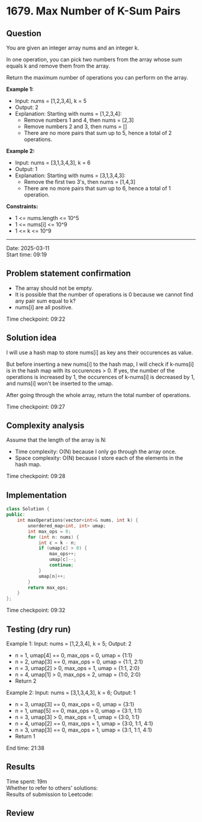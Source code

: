 # 1679. Max Number of K-Sum Pairs

## Question

You are given an integer array nums and an integer k.  

In one operation, you can pick two numbers from the array whose sum equals k and remove them from the array.  

Return the maximum number of operations you can perform on the array.  

**Example 1:**  
- Input: nums = [1,2,3,4], k = 5
- Output: 2
- Explanation: Starting with nums = [1,2,3,4]:
    - Remove numbers 1 and 4, then nums = [2,3]
    - Remove numbers 2 and 3, then nums = []
    - There are no more pairs that sum up to 5, hence a total of 2 operations.

**Example 2:**  
- Input: nums = [3,1,3,4,3], k = 6
- Output: 1
- Explanation: Starting with nums = [3,1,3,4,3]:
    - Remove the first two 3's, then nums = [1,4,3]
    - There are no more pairs that sum up to 6, hence a total of 1 operation.

**Constraints:**  
- 1 <= nums.length <= 10^5
- 1 <= nums[i] <= 10^9
- 1 <= k <= 10^9

---
Date: 2025-03-11  
Start time: 09:19  

## Problem statement confirmation

- The array should not be empty.
- It is possible that the number of operations is 0 because we cannot find any pair sum equal to k?
- nums[i] are all positive.

Time checkpoint: 09:22  

## Solution idea

I will use a hash map to store nums[i] as key ans their occurences as value.  

But before inserting a new nums[i] to the hash map, I will check if k-nums[i] is in the hash map with its occurences > 0. If yes, the number of the operations is increased by 1, the occurences of k-nums[i] is decreased by 1, and nums[i] won't be inserted to the umap.  

After going through the whole array, return the total number of operations.  

Time checkpoint: 09:27  

## Complexity analysis

Assume that the length of the array is N:
- Time complexity: O(N) because I only go through the array once.
- Space complexity: O(N) because I store each of the elements in the hash map.

Time checkpoint: 09:28  

## Implementation

```cpp
class Solution {
public:
    int maxOperations(vector<int>& nums, int k) {
        unordered_map<int, int> umap;
        int max_ops = 0;
        for (int n: nums) {
            int c = k - n;
            if (umap[c] > 0) {
                max_ops++;
                umap[c]--;
                continue;
            }
            umap[n]++;
        }
        return max_ops;
    }
};
```

Time checkpoint: 09:32  

## Testing (dry run)

Example 1: Input: nums = [1,2,3,4], k = 5; Output: 2
- n = 1, umap[4] == 0, max_ops = 0, umap = {1:1}
- n = 2, umap[3] == 0, max_ops = 0, umap = {1:1, 2:1}
- n = 3, umap[2] > 0, max_ops = 1, umap = {1:1, 2:0}
- n = 4, umap[1] > 0, max_ops = 2, umap = {1:0, 2:0}
- Return 2

Example 2: Input: nums = [3,1,3,4,3], k = 6; Output: 1
- n = 3, umap[3] == 0, max_ops = 0, umap = {3:1}
- n = 1, umap[5] == 0, max_ops = 0, umap = {3:1, 1:1}
- n = 3, umap[3] > 0, max_ops = 1, umap = {3:0, 1:1}
- n = 4, umap[2] == 0, max_ops = 1, umap = {3:0, 1:1, 4:1}
- n = 3, umap[3] == 0, max_ops = 1, umap = {3:1, 1:1, 4:1}
- Return 1

End time: 21:38  

## Results

Time spent: 19m  
Whether to refer to others' solutions:  
Results of submission to Leetcode:  

## Review
